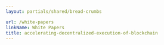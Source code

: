 ```yaml
---
layout: partials/shared/bread-crumbs

url: /white-papers
linkName: White Papers
title: accelerating-decentralized-execution-of-blockchain
---
```

